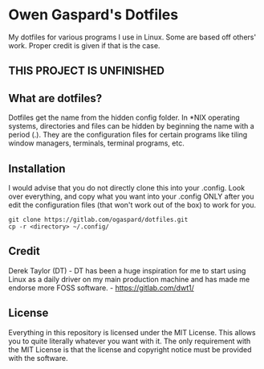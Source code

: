 # Owen Gaspard's Dotfiles

My dotfiles for various programs I use in Linux.  Some are based off others' work.  Proper credit is given if that is the case.

## THIS PROJECT IS UNFINISHED

## What are dotfiles?
Dotfiles get the name from the hidden config folder.  In *NIX operating systems, directories and files can be hidden by beginning the name with a period (.).  They are the configuration files for certain programs like tiling window managers, terminals, terminal programs, etc.

## Installation
I would advise that you do not directly clone this into your .config.  Look over everything, and copy what you want into your .config ONLY after you edit the configuration files (that won't work out of the box) to work for you.
```
git clone https://gitlab.com/ogaspard/dotfiles.git
cp -r <directory> ~/.config/
```

## Credit
Derek Taylor (DT)
    - DT has been a huge inspiration for me to  start using Linux as a daily driver on my main  production machine and has made me endorse more FOSS software.
    - https://gitlab.com/dwt1/

## License
Everything in this repository is licensed under the MIT License. This allows you to quite literally whatever you want with it. The only requirement with the MIT License is that the license and copyright notice must be provided with the software.
